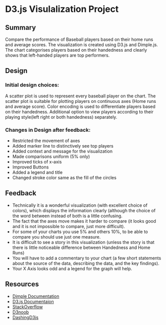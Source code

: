 # D3.js Visulalization Project
## Summary
Compare the performance of Baseball players based on their home runs and average scores. The visualization is created using D3.js and Dimple.js. The chart categorises players based on their handedness and clearly shows that left-handed players are top performers.
## Design
### Initial design choices:
A scatter plot is used to represent every baseball player on the chart. The scatter plot is suitable for plotting players on continuous axes (Home runs and average score). Color encoding is used to differentiate players based on their handedness. Additional option to view players according to their playing style(left right or both handedness) separately.
### Changes in Design after feedback:
* Restricted the movement of axes
* Added marker line to distinctively see top players 
* Added context and message for the visualization
* Made comparisons uniform (5% only)
* Improved ticks of x-axis 
* Improved Buttons
* Added a legend and title 
* Changed stroke color same as the fill of the circles
## Feedback
* Technically it is a wonderful visualization (with excellent choice of colors), which displays the information clearly (although the choice of the word between instead of both is a little confusing.
* The fact that the axes move makes it harder to compare (it looks good and it is not impossible to compare, just more difficult).
* For some of your charts you use 5% and others 10%, to be able to compare you should use just one measure.
* It is difficult to see a story in this visualization (unless the story is that there is little noticeable difference between Handedness and Home Runs)
* You will have to add a commentary to your chart (a few short statements about the source of the data, describing the data, and the key findings).
* Your X Axis looks odd and a legend for the graph will help.
## Resources
* [Dimple Documentation](https://github.com/PMSI-AlignAlytics/dimple/wiki)
* [D3.js Documentaion](https://github.com/d3/d3-3.x-api-reference/blob/master/API-Reference.md)
* [StackOverflow](https://stackoverflow.com/questions/27387250/dimple-filter-for-x-value)
* [D3noob](http://www.d3noob.org/2014/02/styles-in-d3js.html)
* [DashingD3js](https://www.dashingd3js.com/svg-basic-shapes-and-d3js)
